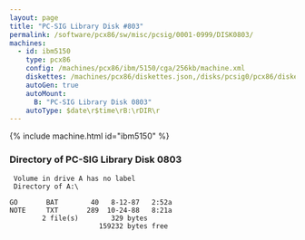 ```yaml
---
layout: page
title: "PC-SIG Library Disk #803"
permalink: /software/pcx86/sw/misc/pcsig/0001-0999/DISK0803/
machines:
  - id: ibm5150
    type: pcx86
    config: /machines/pcx86/ibm/5150/cga/256kb/machine.xml
    diskettes: /machines/pcx86/diskettes.json,/disks/pcsig0/pcx86/diskettes.json
    autoGen: true
    autoMount:
      B: "PC-SIG Library Disk 0803"
    autoType: $date\r$time\rB:\rDIR\r
---
```


{% include machine.html id="ibm5150" %}

### Directory of PC-SIG Library Disk 0803

     Volume in drive A has no label
     Directory of A:\

    GO       BAT        40   8-12-87   2:52a
    NOTE     TXT       289  10-24-88   8:21a
            2 file(s)        329 bytes
                          159232 bytes free
